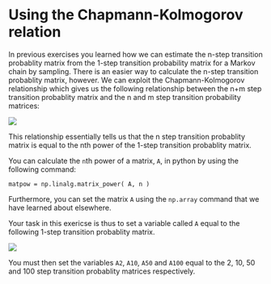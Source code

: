 # Using the Chapmann-Kolmogorov relation

In previous exercises you learned how we can estimate the n-step transition probablity matrix from the 1-step transition probability matrix for a Markov chain by sampling.  There is an easier way to calculate the n-step transition probablity matrix, however.  We can exploit the Chapmann-Kolmogorov relationship which gives us the following relationship between the n+m step transition probablity matrix and the n and m step transition probability matrices:

![](https://render.githubusercontent.com/render/math?math=\mathbf{A}^{n%2B\m}=\mathbf{A}^{n}\mathbf{A}^{m})

This relationship essentially tells us that the n step transition probablity matrix is equal to the nth power of the 1-step transition probablity matrix.

You can calculate the `n`th power of a matrix, `A`, in python by using the following command:

````
matpow = np.linalg.matrix_power( A, n )
`````

Furthermore, you can set the matrix `A` using the `np.array` command that we have learned about elsewhere.

Your task in this exericse is thus to set a variable called `A` equal to the following 1-step transition probablity matrix.

![](matrix.png)

You must then set the variables `A2`, `A10`, `A50` and `A100` equal to the 2, 10, 50 and 100 step transition probablity matrices respectively.
